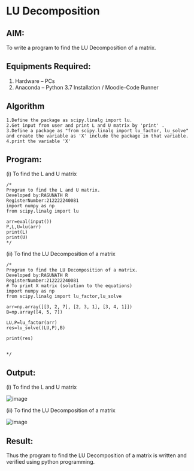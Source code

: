 # LU Decomposition 

## AIM:
To write a program to find the LU Decomposition of a matrix.

## Equipments Required:
1. Hardware – PCs
2. Anaconda – Python 3.7 Installation / Moodle-Code Runner

## Algorithm
```
1.Define the package as scipy.linalg import lu.
2.Get input from user and print L and U matrix by 'print' . 
3.Define a package as "from scipy.linalg import lu_factor, lu_solve" and create the variable as 'X' include the package in that variable.
4.print the variable 'X' 
```

## Program:
(i) To find the L and U matrix
```
/*
Program to find the L and U matrix.
Developed by:RAGUNATH R
RegisterNumber:212222240081
import numpy as np
from scipy.linalg import lu

arr=eval(input())
P,L,U=lu(arr)
print(L)
print(U)
*/
```
(ii) To find the LU Decomposition of a matrix
```
/*
Program to find the LU Decomposition of a matrix.
Developed by:RAGUNATH R 
RegisterNumber:212222240081
# To print X matrix (solution to the equations)
import numpy as np
from scipy.linalg import lu_factor,lu_solve

arr=np.array([[3, 2, 7], [2, 3, 1], [3, 4, 1]])
B=np.array([4, 5, 7])

LU,P=lu_factor(arr)
res=lu_solve((LU,P),B)

print(res)


*/
```

## Output:
(i) To find the L and U matrix

![image](https://user-images.githubusercontent.com/113915622/236655343-2d7a8ed4-c562-414a-8853-00072eeb7381.png)

(ii) To find the LU Decomposition of a matrix

![image](https://user-images.githubusercontent.com/113915622/236655280-44514f6f-b4c2-41e1-9440-e8884596904f.png)




## Result:
Thus the program to find the LU Decomposition of a matrix is written and verified using python programming.

